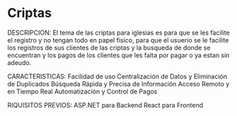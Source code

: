 
# Criptas
DESCRIPCION:
El tema de las criptas para iglesias es para que se les facilite el registro y no tengan todo en papel fisico, para que el usuerio se le facilite los registros de sus clientes de las criptas y la busqueda de donde se encuentran y los pagos de los clientes que les falta por pagar o ya estan sin adeudo.

CARACTERISTICAS:
Facilidad de uso
Centralización de Datos y Eliminación de Duplicados
Búsqueda Rápida y Precisa de Información
Acceso Remoto y en Tiempo Real
Automatización y Control de Pagos

RIQUISITOS PREVIOS:
ASP.NET para Backend 
React para Frontend





